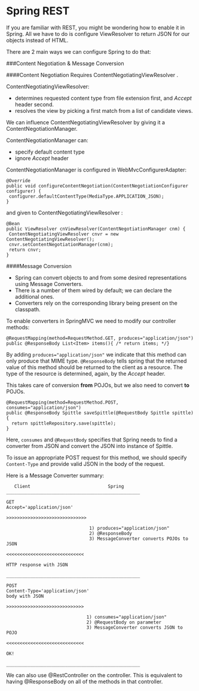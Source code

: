 # Spring REST

If you are familiar with REST, you might be wondering how to enable it in Spring.
All we have to do is configure ViewResolver to return JSON for our objects instead of HTML.

There are 2 main ways we can configure Spring to do that:

###Content Negotiation & Message Conversion

####Content Negotiation
Requires ContentNegotiatingViewResolver .

ContentNegotiatingViewResolver:

* determines requested content type from file extension first, and *Accept* header second.
* resolves the view by picking a first match from a list of candidate views.

We can influence ContentNegotiatingViewResolver by giving it a ContentNegotiationManager.

ContentNegotiationManager can:

* specify default content type
* ignore *Accept* header

ContentNegotiationManager is configured in WebMvcConfigurerAdapter:
```
@Override
public void configureContentNegotiation(ContentNegotiationConfigurer configurer) {
 configurer.defaultContentType(MediaType.APPLICATION_JSON);
}
```
and given to ContentNegotiatingViewResolver :
```
@Bean
public ViewResolver cnViewResolver(ContentNegotiationManager cnm) {
 ContentNegotiatingViewResolver cnvr = new ContentNegotiatingViewResolver();
 cnvr.setContentNegotiationManager(cnm);
 return cnvr;
}
```
####Message Conversion

* Spring can convert objects to and from some desired representations using Message Converters.
* There is a number of them wired by default; we can declare the additional ones.
* Converters rely on the corresponding library being present on the classpath.

To enable converters in SpringMVC we need to modify our controller methods:
```
@RequestMapping(method=RequestMethod.GET, produces="application/json")
public @ResponseBody List<Item> items(){ /* return items; */}
```

By adding `produces="application/json"` we indicate that this method can only produce that MIME type.
`@ResponseBody` tells spring that the returned value of this method should be returned to the client as a resource. The type of the resource is determined, again, by the *Accept* header.

This takes care of conversion **from** POJOs, but we also need to convert **to** POJOs.

```
@RequestMapping(method=RequestMethod.POST, consumes="application/json")
public @ResponseBody Spittle saveSpittle(@RequestBody Spittle spittle) {
  return spittleRepository.save(spittle);
}
```

Here, `consumes` and `@RequestBody` specifies that Spring needs to find a converter from JSON and convert the JSON into instance of Spittle.

To issue an appropriate POST request for this method, we should specify `Content-Type` and provide valid JSON in the body of the request.

Here is a Message Converter summary:

```
   Client                             Spring
__________________________________________________

GET
Accept='application/json'

>>>>>>>>>>>>>>>>>>>>>>>>>>>>>>

                               1) produces="application/json"
                               2) @ResponseBody
                               3) MessageConverter converts POJOs to JSON

<<<<<<<<<<<<<<<<<<<<<<<<<<<<<

HTTP response with JSON

__________________________________________________

POST
Content-Type='application/json'
body with JSON

>>>>>>>>>>>>>>>>>>>>>>>>>>>>>

                              1) consumes="application/json"
                              2) @RequestBody on parameter
                              3) MessageConverter converts JSON to POJO

<<<<<<<<<<<<<<<<<<<<<<<<<<<<<

OK!

__________________________________________________
```

We can also  use @RestController on the controller. This is equivalent to having @ResponseBody on all of the methods in that controller.
